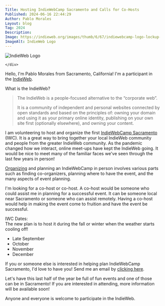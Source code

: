 ```yaml
---
Title: Hosting IndieWebCamp Sacramento and Calls for Co-Hosts
Published: 2024-06-16 22:44:29
Author: Pablo Morales
Layout: blog
Tag: 2024
Description: 
Image: https://indieweb.org/images/thumb/6/67/indiewebcamp-logo-lockup-color%403x.png/1200px-indiewebcamp-logo-lockup-color%403x.png
ImageAlt: IndieWeb Logo
---
```

<div class="measure db center f5 f4-ns lh-copy">
   <img class="db w-100 mt4 mt5-ns" src="https://indieweb.org/images/thumb/6/67/indiewebcamp-logo-lockup-color%403x.png/1200px-indiewebcamp-logo-lockup-color%403x.png" alt="IndieWeb Logo">
   <div markdown="1">
   
    </div>
</div>

Hello, I'm Pablo Morales from Sacramento, California! I'm a participant in the [IndieWeb](https://indieweb.org/). 

What is the IndieWeb?

> The IndieWeb is a people-focused alternative to the “corporate web”.
> 
> It is a community of independent and personal websites connected by open standards and based on the principles of: owning your domain and using it as your primary online identity, publishing on your own site first (optionally elsewhere), and owning your content. 

I am volunteering to host and organize the first [IndieWebCamp Sacramento](https://indieweb.org/Planning#Sacramento,_CA) (IWC).  It is a great way to bring together your local IndieWeb community and people from the greater IndieWeb community. As the pandemic changed how we interact, online meet-ups have kept the IndieWeb going. It would be nice to meet many of the familiar faces we've seen through the last few years in person!

[Organizing](https://indieweb.org/IndieWebCamp_Organizing) and planning an IndieWebCamp in person involves various parts such as finding co-organizers, planning where to have the event, and the many aspects of event planning. 

I'm looking for a co-host or co-host. A co-host would be someone who could assist me in planning for a successful event. It can be someone local near Sacramento or someone who can assist remotely. Having a co-host would help in making the event come to fruition and have the event be successful.


IWC Dates:  
The new plan is to host it during the fall or winter when the weather starts cooling off!

* Late September
* October
* November
* December


If you or someone else is interested in helping plan IndieWebCamp Sacramento, I'd love to have you! Send me an email by <a href="mailto:pablo@lifeofpablo.com?subject=IWC Sacramento Co-Hosting">clicking here</a>.

Let's have this last half of the year be full of fun events and one of those can be in Sacramento! If you are interested in attending, more information will be available soon!

Anyone and everyone is welcome to participate in the IndieWeb. 


